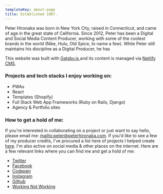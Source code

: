 ```yaml
---
templateKey: about-page
title: Established 1987.
---
```

Peter Hironaka was born in New York City, raised in Connecticut, and came of age in the great state of California. Since 2012, Peter has been a Digital and Social Media Content Producer, working with some of the coolest brands in the world (Nike, Hulu, Old Spice, to name a few).  While Peter still maintains his discipline as a Digital Producer, he has

This website was built with [Gatsby.js ](gatsbyjs.org)and its content is managed via [Netlify CMS](netlifycms.org).

### Projects and tech stacks I enjoy working on:

* PWAs 
* React
* Templates (Shopify)
* Full Stack Web App Frameworks (Ruby on Rails, Django)
* Agency & Portfolio sites

### How to get a hold of me:

If you're interested in collaborating on a project or just want to say hello, please email me: <mailto:peter@peterhironaka.com>. If you'd like to see a few of my producer credits, I've procured a list here of projects I helped create [here](https://producer.peterhironaka.com). I'm also active on social media & other places on the internet. Here are a few relevant links where you can find me and get a hold of me:

* [Twitter](https://twitter.com/peterhironaka)
* [Facebook](https://facebook.com/peterhironaka)
* [Codepen](https://codepen.io/peterhironaka)
* [Instagram](https://instagram.com/peterhironaka)
* [Github](https://github.com/PHironaka)
* [Working Not Working](https://workingnotworking.com/peterhironaka)
